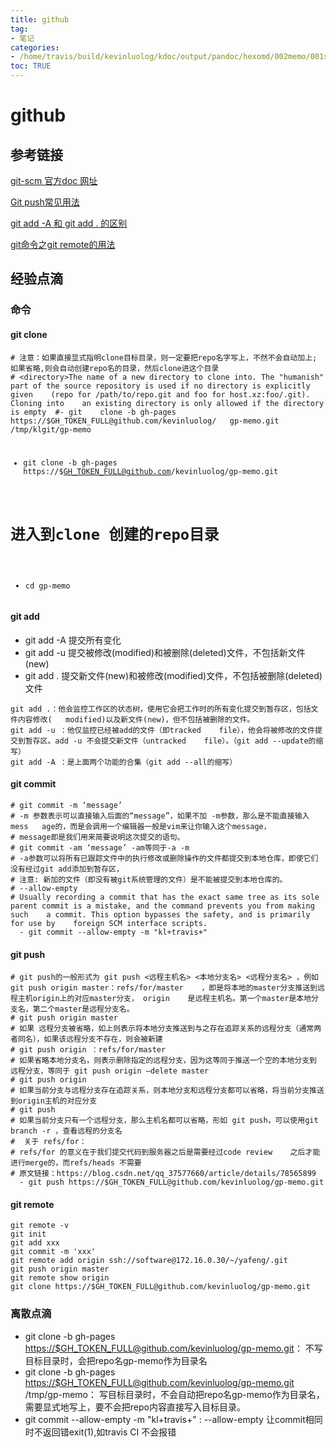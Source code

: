 ```yaml
---
title: github
tag: 
- 笔记
categories:
- /home/travis/build/kevinluolog/kdoc/output/pandoc/hexomd/002memo/001software/001install/001.网站/
toc: TRUE
---
```

<h1 id="github">github</h1>
<h2 id="参考链接">参考链接</h2>
<p><a href="https://git-scm.com/doc">git-scm 官方doc 网址</a></p>
<p><a href="https://www.cnblogs.com/qianqiannian/p/6008140.html">Git push常见用法</a></p>
<p><a href="https://blog.csdn.net/caseywei/article/details/90945295">git add -A 和 git add . 的区别</a></p>
<p><a href="https://www.cnblogs.com/wuer888/p/7655856.html">git命令之git remote的用法</a></p>
<p><a href=""></a></p>
<p><a href=""></a></p>
<h2 id="经验点滴">经验点滴</h2>
<h3 id="命令">命令</h3>
<h4 id="git-clone">git clone</h4>
<pre><code># 注意：如果直接显式指明clone目标目录，则一定要把repo名字写上，不然不会自动加上;   如果省略,则会自动创建repo名的目录，然后clone进这个目录
# &lt;directory&gt;The name of a new directory to clone into. The &quot;humanish&quot;    part of the source repository is used if no directory is explicitly given    (repo for /path/to/repo.git and foo for host.xz:foo/.git). Cloning into    an existing directory is only allowed if the directory is empty  #- git    clone -b gh-pages https://$GH_TOKEN_FULL@github.com/kevinluolog/   gp-memo.git /tmp/klgit/gp-memo

  - git clone -b gh-pages https://$GH_TOKEN_FULL@github.com/kevinluolog/gp-memo.git
# 进入到clone 创建的repo目录
  - cd gp-memo</code></pre>
<h4 id="git-add">git add</h4>
<ul>
<li>git add -A 提交所有变化</li>
<li>git add -u 提交被修改(modified)和被删除(deleted)文件，不包括新文件(new)</li>
<li>git add . 提交新文件(new)和被修改(modified)文件，不包括被删除(deleted)文件</li>
</ul>
<pre><code>git add .：他会监控工作区的状态树，使用它会把工作时的所有变化提交到暂存区，包括文件内容修改(   modified)以及新文件(new)，但不包括被删除的文件。
git add -u ：他仅监控已经被add的文件（即tracked    file），他会将被修改的文件提交到暂存区。add -u 不会提交新文件（untracked    file）。（git add --update的缩写）
git add -A ：是上面两个功能的合集（git add --all的缩写）</code></pre>
<h4 id="git-commit">git commit</h4>
<pre><code># git commit -m ‘message’
# -m 参数表示可以直接输入后面的“message”，如果不加 -m参数，那么是不能直接输入mess   age的，而是会调用一个编辑器一般是vim来让你输入这个message，
# message即是我们用来简要说明这次提交的语句。
# git commit -am ‘message’ -am等同于-a -m
# -a参数可以将所有已跟踪文件中的执行修改或删除操作的文件都提交到本地仓库，即使它们   没有经过git add添加到暂存区，
# 注意: 新加的文件（即没有被git系统管理的文件）是不能被提交到本地仓库的。
# --allow-empty
# Usually recording a commit that has the exact same tree as its sole    parent commit is a mistake, and the command prevents you from making such    a commit. This option bypasses the safety, and is primarily for use by    foreign SCM interface scripts.
  - git commit --allow-empty -m &quot;kl+travis+&quot;</code></pre>
<h4 id="git-push">git push</h4>
<pre><code># git push的一般形式为 git push &lt;远程主机名&gt; &lt;本地分支名&gt; &lt;远程分支名&gt; ，例如    git push origin master：refs/for/master    ，即是将本地的master分支推送到远程主机origin上的对应master分支， origin    是远程主机名。第一个master是本地分支名，第二个master是远程分支名。
# git push origin master
# 如果 远程分支被省略，如上则表示将本地分支推送到与之存在追踪关系的远程分支（通常两者同名），如果该远程分支不存在，则会被新建
# git push origin ：refs/for/master
# 如果省略本地分支名，则表示删除指定的远程分支，因为这等同于推送一个空的本地分支到 远程分支，等同于 git push origin –delete master
# git push origin
# 如果当前分支与远程分支存在追踪关系，则本地分支和远程分支都可以省略，将当前分支推送到origin主机的对应分支
# git push
# 如果当前分支只有一个远程分支，那么主机名都可以省略，形如 git push，可以使用git branch -r ，查看远程的分支名
#  关于 refs/for：
# refs/for 的意义在于我们提交代码到服务器之后是需要经过code review    之后才能进行merge的，而refs/heads 不需要
# 原文链接：https://blog.csdn.net/qq_37577660/article/details/78565899
  - git push https://$GH_TOKEN_FULL@github.com/kevinluolog/gp-memo.git</code></pre>
<h4 id="git-remote">git remote</h4>
<pre><code>git remote -v
git init
git add xxx
git commit -m &#39;xxx&#39;
git remote add origin ssh://software@172.16.0.30/~/yafeng/.git
git push origin master 
git remote show origin
git clone https://$GH_TOKEN_FULL@github.com/kevinluolog/gp-memo.git</code></pre>
<h3 id="离散点滴">离散点滴</h3>
<ul>
<li>git clone -b gh-pages <a href="https://$GH_TOKEN_FULL@github.com/kevinluolog/gp-memo.git" class="uri">https://$GH_TOKEN_FULL@github.com/kevinluolog/gp-memo.git</a>： 不写目标目录时，会把repo名gp-memo作为目录名</li>
<li>git clone -b gh-pages <a href="https://$GH_TOKEN_FULL@github.com/kevinluolog/gp-memo.git" class="uri">https://$GH_TOKEN_FULL@github.com/kevinluolog/gp-memo.git</a> /tmp/gp-memo： 写目标目录时，不会自动把repo名gp-memo作为目录名，需要显式地写上，要不会把repo内容直接写入目标目录。</li>
<li>git commit --allow-empty -m &quot;kl+travis+&quot; : --allow-empty 让commit相同时不返回错exit(1),如travis CI 不会报错</li>
</ul>
